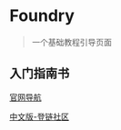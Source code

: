 # Foundry
>一个基础教程引导页面
## 入门指南书
[官网导航](https://book.getfoundry.sh/)

[中文版-登链社区](https://learnblockchain.cn/docs/foundry/i18n/zh/)
